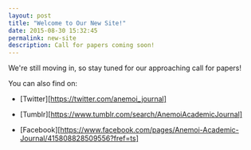 ```yaml
---
layout: post
title: "Welcome to Our New Site!"
date: 2015-08-30 15:32:45
permalink: new-site
description: Call for papers coming soon!
---
```

We're still moving in, so stay tuned for our approaching call for papers!

You can also find on:

* [Twitter][https://twitter.com/anemoi_journal]

* [Tumblr][https://www.tumblr.com/search/AnemoiAcademicJournal]

* [Facebook][https://www.facebook.com/pages/Anemoi-Academic-Journal/415808828509556?fref=ts]
